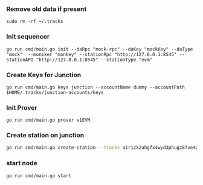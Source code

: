 
### Remove old data if present
```shell
sudo rm -rf ~/.tracks
```

### Init sequencer
```shell
go run cmd/main.go init --daRpc "mock-rpc" --daKey "mockKey" --daType "mock"  --moniker "monkey" --stationRpc "http://127.0.0.1:8545" --stationAPI "http://127.0.0.1:8545" --stationType "evm"
```

### Create Keys for Junction
```shell
go run cmd/main.go keys junction --accountName dummy --accountPath $HOME/.tracks/junction-accounts/keys
```

### Init Prover
```shell
go run cmd/main.go prover v1EVM
```

### Create station on junction
```sh
go run cmd/main.go create-station --tracks air1zk2uhgfx4wyd3phugz87ve4gymu2f9st4q2mfa --accountName dummy --accountPath $HOME/.tracks/junction-accounts/keys --jsonRPC "http://localhost:26657" --info "EVM Track"  --bootstrapNode "/ip4/192.168.1.24/tcp/2300/p2p/12D3KooWFoN66sCWotff1biUcnBE2vRTmYJRHJqZy27x1EpBB6AM"
```

### start node
```shell
go run cmd/main.go start
```


